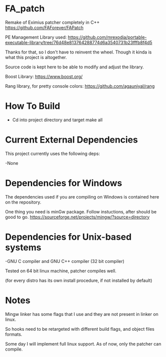 # FA_patch

Remake of Eximius patcher completely in C++ 
https://github.com/FAForever/FAPatch

PE Management Library used: 
https://github.com/mrexodia/portable-executable-library/tree/76d48e813764288774d6a3540731b23fffb8f4d5

Thanks for that, so I don't have to reinvent the wheel. Though it kinda is what this project is altogether. 

Source code is kept here to be able to modify and adjust the library. 

Boost Library:
https://www.boost.org/

Rang library, for pretty console colors:
https://github.com/agauniyal/rang

# How To Build

- Cd into project directory and target make all

# Current External Dependencies

This project currently uses the following deps:

-None

# Dependencies for Windows

The dependencies used if you are compiling on Windows
is contained here on the repository.

One thing you need is minGw package. 
Follow instuctions, after should be good to go.
https://sourceforge.net/projects/mingw/?source=directory

# Dependencies for Unix-based systems

-GNU C compiler and GNU C++ compiler (32 bit compiler)

Tested on 64 bit linux machine, patcher compiles well.

(for every distro has its own install procedure, if not installed by default) 

# Notes

Mingw linker has some flags that I use and they are not present in linker on linux.

So hooks need to be retargeted with different build flags, and object files formats. 

Some day I will implement full linux support. As of now, only the patcher can compile.
